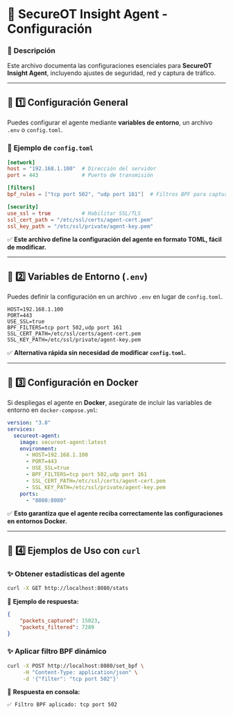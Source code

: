 # 📌 **SecureOT Insight Agent - Configuración**
### 📑 **Descripción**
Este archivo documenta las configuraciones esenciales para **SecureOT Insight Agent**, incluyendo ajustes de seguridad, red y captura de tráfico.

---

## 🔹 **1️⃣ Configuración General**
Puedes configurar el agente mediante **variables de entorno**, un archivo `.env` o `config.toml`.

### 📜 **Ejemplo de `config.toml`**
```toml
[network]
host = "192.168.1.100"  # Dirección del servidor
port = 443              # Puerto de transmisión

[filters]
bpf_rules = ["tcp port 502", "udp port 161"]  # Filtros BPF para captura de tráfico

[security]
use_ssl = true          # Habilitar SSL/TLS
ssl_cert_path = "/etc/ssl/certs/agent-cert.pem"
ssl_key_path = "/etc/ssl/private/agent-key.pem"
```

✅ **Este archivo define la configuración del agente en formato TOML, fácil de modificar.**

---

## 🔹 **2️⃣ Variables de Entorno (`.env`)**
Puedes definir la configuración en un archivo `.env` en lugar de `config.toml`.

```env
HOST=192.168.1.100
PORT=443
USE_SSL=true
BPF_FILTERS=tcp port 502,udp port 161
SSL_CERT_PATH=/etc/ssl/certs/agent-cert.pem
SSL_KEY_PATH=/etc/ssl/private/agent-key.pem
```

✅ **Alternativa rápida sin necesidad de modificar `config.toml`.**  

---

## 🔹 **3️⃣ Configuración en Docker**
Si despliegas el agente en **Docker**, asegúrate de incluir las variables de entorno en `docker-compose.yml`:

```yaml
version: "3.8"
services:
  secureot-agent:
    image: secureot-agent:latest
    environment:
      - HOST=192.168.1.100
      - PORT=443
      - USE_SSL=true
      - BPF_FILTERS=tcp port 502,udp port 161
      - SSL_CERT_PATH=/etc/ssl/certs/agent-cert.pem
      - SSL_KEY_PATH=/etc/ssl/private/agent-key.pem
    ports:
      - "8080:8080"
```

✅ **Esto garantiza que el agente reciba correctamente las configuraciones en entornos Docker.**

---

## 🔹 **4️⃣ Ejemplos de Uso con `curl`**
### ✨ **Obtener estadísticas del agente**
```bash
curl -X GET http://localhost:8080/stats
```
📜 **Ejemplo de respuesta:**
```json
{
    "packets_captured": 15023,
    "packets_filtered": 7289
}
```

### ✨ **Aplicar filtro BPF dinámico**
```bash
curl -X POST http://localhost:8080/set_bpf \
     -H "Content-Type: application/json" \
     -d '{"filter": "tcp port 502"}'
```
📜 **Respuesta en consola:**
```bash
✅ Filtro BPF aplicado: tcp port 502
```
